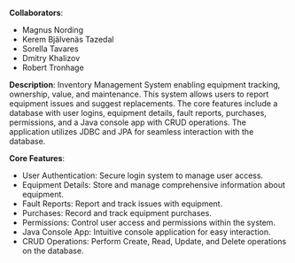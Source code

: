 **Collaborators**:
- Magnus Nording
- Kerem Bjälvenäs Tazedal
- Sorella Tavares
- Dmitry Khalizov
- Robert Tronhage

**Description**:
Inventory Management System enabling equipment tracking, ownership, value, and maintenance. This system allows users to report equipment issues and suggest replacements. The core features include a database with user logins, equipment details, fault reports, purchases, permissions, and a Java console app with CRUD operations. The application utilizes JDBC and JPA for seamless interaction with the database.

**Core Features**:
- User Authentication: Secure login system to manage user access.
- Equipment Details: Store and manage comprehensive information about equipment.
- Fault Reports: Report and track issues with equipment.
- Purchases: Record and track equipment purchases.
- Permissions: Control user access and permissions within the system.
- Java Console App: Intuitive console application for easy interaction.
- CRUD Operations: Perform Create, Read, Update, and Delete operations on the database.
